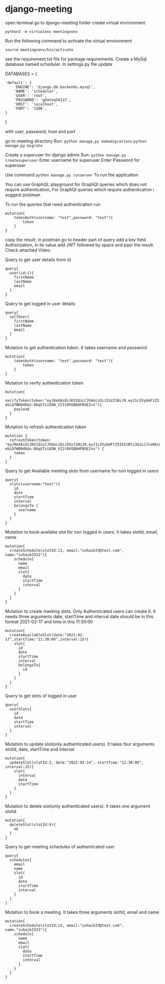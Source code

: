 # django-meeting

open terminal
go to django-meeting folder
create virtual environment 
```
python3 -m virtualenv meetingvenv
```
Run the following command to activate the virtual environment
```
source meetingvenv/bin/activate
```
see the requirement.txt file for package requirements.
Create a MySql database named scheduler. 
In settings.py file update 

DATABASES = {

    'default': {
        'ENGINE': 'django.db.backends.mysql',
        'NAME': 'scheduler',
        'USER': 'root',
        'PASSWORD': 'gdateq54123',
        'HOST': 'localhost',
        'PORT': '3306',
    }

}

with user, password, host and port 

go to meeting directory 
Run:
```python manage.py makemigrations```
```python manage.py migrate```

Create a superuser for django admin
Run:
```python manage.py createsuperuser```
Enter username for superuser
Enter Password for superuser

Use command
```python manage.py runserver```
To run the application

You can use GraphQL playground for GraphQl queries which does not require authentication, For GraphQl queries which require authentication i suggest postman

To run the queries that need authentication run 
```
mutation{
    tokenAuth(username: "test",password: "test"){
        token
    }
}
```
copy the result, in postman go to header part of query add a key field Authorization, in its value add JWT followed by space and past the result. Check attached Video.


Query to get user details from id
```
query{
  user(id:1){
    firstName
    lastName
    email
  }
}
```

Query to get logged in user details

```
query{
  selfUser{
    firstName
    lastName
    email
  }
}
```


Mutation to get authentication token. It takes username and password
```
mutation{
    tokenAuth(username: "test",password: "test"){
        token
    }
}
```

Mutation to verify authentication token
```
mutation{
  verifyToken(token:"eyJ0eXAiOiJKV1QiLCJhbGciOiJIUzI1NiJ9.eyJ1c2VybmFtZSI6InRlc3QiLCJleHAiOjE2NDI3NzM5MjEsIm9yaWdJYXQiOjE2NDI3NzM2MjF9.v-ebiQfWD0dbGn-86qSTziEOW_VZ1t0VO8bHFNSEIvs"){
    payload
  }
}
```

Mutation to refresh authentication token
```
mutation {
  refreshToken(token: "eyJ0eXAiOiJKV1QiLCJhbGciOiJIUzI1NiJ9.eyJ1c2VybmFtZSI6InRlc3QiLCJleHAiOjE2NDI3NzM5MjEsIm9yaWdJYXQiOjE2NDI3NzM2MjF9.v-ebiQfWD0dbGn-86qSTziEOW_VZ1t0VO8bHFNSEIvs") {
    token
  }
}
```

Query to get Available meeting slots from username for non logged in users
```
query{
  slots(username:"test"){
    id
    date
    startTime
    interval
    belongsTo {
      username
    }
  }
}
```

Mutation to book availabe slot for non logged in users. It takes slotId, email, name
```
mutation{
  createSchedule(slotId:13, email:"zuhaib33@test.com", name:"zuhaib3333"){
    schedule{
      name
      email
      slot{
        date
        startTime
        interval
      }
    }
  }
}
```


Mutation to create meeting slots. Only Authenticated users can create it. It needs three arguments date, startTime and interval
date should be in this format 2021-02-17 and time in this 11:30:00
```
mutation{
  createAvailableSlot(date:"2021-02-17",startTime:"11:30:00",interval:15){
    slot{
      id
      date
      startTime
      interval
      belongsTo{
        id
      }
    }
  }
}
```

Query to get slots of logged in user
```
query{
  userSlots{
    id
    date
    startTime
    interval
  }
}
```

Mutation to update slot(only authenticated users). It takes four arguments slotId, date, startTime and interval
```
mutation{
  updateSlot(slotId:2, date:"2022-02-14", startTime:"12:30:00", interval:15){
    slot{
      interval
      date
      startTime
    }
  }
}
```

Mutation to delete slot(only authenticated users). It takes one argument slotId
```
mutation{
  deleteSlot(slotId:9){
    ok
  }
}
```

Query to get meeting schedules of authenticated user
```
query{
  schedules{
    email
    name
    slot{
      id
      date
      startTime
      interval
    }
  }
}
```

Mutation to book a meeting. It takes three arguments slotId, email and name
```
mutation{
  createSchedule(slotId:13, email:"zuhaib33@test.com", name:"zuhaib3333"){
    schedule{
      name
      email
      slot{
        date
        startTime
        interval
      }
    }
  }
}
```
